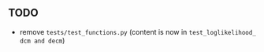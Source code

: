 TODO
----

* remove `tests/test_functions.py` (content is now in `test_loglikelihood_ dcm and decm`)
